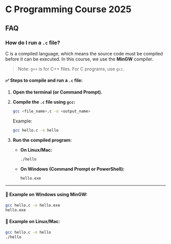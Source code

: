 
# C Programming Course 2025

## FAQ

### How do I run a `.c` file?

C is a compiled language, which means the source code must be compiled before it can be executed. In this course, we use the **MinGW** compiler.

>Note: `g++` is for C++ files. For C programs, use `gcc`.

#### ✅ Steps to compile and run a `.c` file:

1. **Open the terminal (or Command Prompt).**

2. **Compile the `.c` file using `gcc`:**
   ```bash
   gcc <file_name>.c -o <output_name>
   ```
   Example:
   ```bash
   gcc hello.c -o hello
   ```

3. **Run the compiled program:**

   - **On Linux/Mac:**
     ```bash
     ./hello
     ```

   - **On Windows (Command Prompt or PowerShell):**
     ```bash
     hello.exe
     ```

---

#### 🔧 Example on Windows using MinGW:
```bash
gcc hello.c -o hello.exe
hello.exe
```

#### 🐧 Example on Linux/Mac:
```bash
gcc hello.c -o hello
./hello
```

